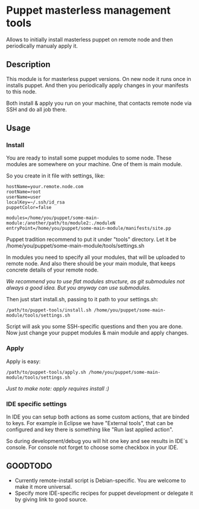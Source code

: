 # Puppet masterless management tools

Allows to initially install masterless puppet on remote node and then periodically manualy apply it.

## Description

This module is for masterless puppet versions. On new node it runs once in installs puppet. And then you periodically apply changes in your manifests to this node.

Both install & apply you run on your machine, that contacts remote node via SSH and do all job there.

## Usage

### Install

You are ready to install some puppet modules to some node. These modules are somewhere on your machine. One of them is main module.

So you create in it file with settings, like:

    hostName=your.remote.node.com
    rootName=root
    userName=user
    localKey=~/.ssh/id_rsa
    puppetColor=false

    modules=/home/you/puppet/some-main-module:/another/path/to/module2:./moduleN
    entryPoint=/home/you/puppet/some-main-module/manifests/site.pp

Puppet tradition recommend to put it under "tools" directory. Let it be /home/you/puppet/some-main-module/tools/settings.sh

In modules you need to specify all your modules, that will be uploaded to remote node. And also there should be your main module, that keeps concrete details of your remote node.

*We recommend you to use flat modules structure, as git submodules not always a good idea. But you anyway can use submodules.*

Then just start install.sh, passing to it path to your settings.sh:

    /path/to/puppet-tools/install.sh /home/you/puppet/some-main-module/tools/settings.sh

Script will ask you some SSH-specific questions and then you are done. Now just change your puppet modules & main module and apply changes.

### Apply

Apply is easy:

    /path/to/puppet-tools/apply.sh /home/you/puppet/some-main-module/tools/settings.sh

*Just to make note: apply requires install :)*

### IDE specific settings

In IDE you can setup both actions as some custom actions, that are binded to keys. For example in Eclipse we have "External tools", that can be configured and key there is something like "Run last applied action".

So during development/debug you will hit one key and see results in IDE`s console. For console not forget to choose some checkbox in your IDE.

## GOODTODO
* Currently remote-install script is Debian-specific. You are welcome to make it more universal.
* Specify more IDE-specific recipes for puppet development or delegate it by giving link to good source.

